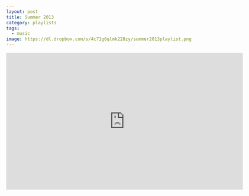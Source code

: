 ```yaml
---
layout: post
title: Summer 2013
category: playlists
tags: 
  - music
image: https://dl.dropbox.com/s/4c71g6qlmk228zy/summer2013playlist.png
---
```


<iframe width="640" height="370" src="https://rd.io/i/QXaYuDNiazM/" frameborder="0">&nbsp;</iframe>